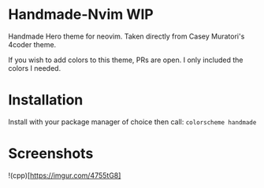 # Handmade-Nvim WIP

Handmade Hero theme for neovim. Taken directly from Casey Muratori's 4coder theme.

If you wish to add colors to this theme, PRs are open. I only included the colors I needed.

# Installation

Install with your package manager of choice then call:
`colorscheme handmade`

# Screenshots

!(cpp)[https://imgur.com/4755tG8]
